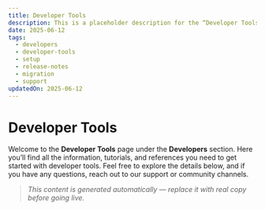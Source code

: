 ```yaml
---
title: Developer Tools
description: This is a placeholder description for the “Developer Tools” page, giving readers a quick overview of what they can expect to find here.
date: 2025-06-12
tags:
  - developers
  - developer-tools
  - setup
  - release-notes
  - migration
  - support
updatedOn: 2025-06-12
---
```

# Developer Tools

Welcome to the **Developer Tools** page under the **Developers** section. Here you’ll find all the information, tutorials, and references you need to get started with developer tools. Feel free to explore the details below, and if you have any questions, reach out to our support or community channels.

> _This content is generated automatically — replace it with real copy before going live._ 
